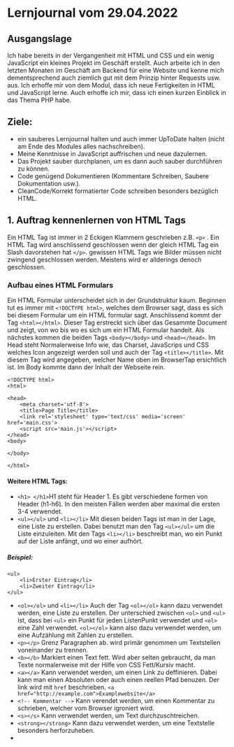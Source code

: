 # Lernjournal vom 29.04.2022
## Ausgangslage
Ich habe bereits in der Vergangenheit mit HTML und CSS und ein wenig JavaScript ein kleines Projekt im Geschäft erstellt.
Auch arbeite ich in den letzten Monaten im Geschäft am Backend für eine Website und kenne mich dementsprechend auch ziemlich gut mit dem Prinzip hinter Requests usw. aus.
Ich erhoffe mir von dem Modul, dass ich neue Fertigkeiten in HTML und JavaScript lerne. Auch erhoffe ich mir, dass ich einen kurzen Einblick in das Thema PHP habe.

## Ziele:
- ein sauberes Lernjournal halten und auch immer UpToDate halten (nicht am Ende des Modules alles nachschreiben).
- Meine Kenntnisse in JavaScript auffrischen und neue dazulernen.
- Das Projekt sauber durchplanen, um es dann auch sauber durchführen zu können.
- Code genügend Dokumentieren (Kommentare Schreiben, Saubere Dokumentation usw.).
- CleanCode/Korrekt formatierter Code schreiben besonders bezüglich HTML.

## 1. Auftrag kennenlernen von HTML Tags
Ein HTML Tag ist immer in 2 Eckigen Klammern geschrieben z.B. `<p>` . Ein HTML Tag wird anschlissend geschlossen wenn der gleich HTML Tag ein Slash davorstehen hat `</p>`. gewissen HTML Tags wie Bilder müssen nicht zwingend geschlossen werden. Meistens wird er allderings denoch geschlossen.

### Aufbau eines HTML Formulars
Ein HTML Formular unterscheidet sich in der Grundstruktur kaum. Beginnen tut es immer mit `<!DOCTYPE html>`, welches dem Browser sagt, dass es sich bei diesem Formular um ein HTML formular sagt. Anschlissend kommt der Tag `<html></html>`. Dieser Tag erstreckt sich über das Gesammte Document und zeigt, von wo bis wo es sich um ein HTML Formular handelt. Als nächstes kommen die beiden Tags `<body></body>` und `<head></head>`. Im Head steht Normalerweise Info wie, das Charset, JavaScrips und CSS welches Icon angezeigt werden soll und auch der Tag `<title></title>`. Mit diesem Tag wird angegeben, welcher Name oben im BrowserTap ersichtlich ist. Im Body kommte dann der Inhalt der Webseite rein.
```
<!DOCTYPE html>
<html>

<head>
    <meta charset='utf-8'>
    <title>Page Title</title>
    <link rel='stylesheet' type='text/css' media='screen' href='main.css'>
    <script src='main.js'></script>
</head>
<body>

</body>

</html>
```
#### Weitere HTML Tags:
- `<h1> </h1>`H1 steht für Header 1. Es gibt verschiedene formen von Header (h1-h6). In den meisten Fällen werden aber maximal die ersten 3-4 verwendet. 
- `<ul></ul>` und `<li></li>` Mit diesen beiden Tags ist man in der Lage, eine Liste zu erstellen. Dabei benutzt man den Tag `<ul></ul>` um die Liste einzuleiten. Mit den Tags `<li></li>` beschreibt man, wo ein Punkt auf der Liste anfängt, und wo einer aufhört.</br>
##### Beispiel:
```
<ul>
    <li>Erster Eintrag</li>
    <li>Zweiter Eintrag</li>
</ul>
```
- `<ol></ol>` und `<li></li>` Auch der Tag `<ol></ol>` kann dazu verwendet werden, eine Liste zu erstellen. Der unterschied zwischen `<ol>` und `<ul>` ist, dass bei `<ul>` ein Punkt für jeden ListenPunkt verwendet und `<ol>` eine Zahl verwendet. `<ol></ol>` kann also dazu verwendet werden, um eine Aufzählung mit Zahlen zu erstellen. 
- `<p></p>` Grenz Paragraphen ab. wird primär genommen um Textstellen voneinander zu trennen. 
- `<b></b>` Markiert einen Text fett. Wird aber selten gebraucht, da man Texte normalerweise mit der Hilfe von CSS Fett/Kursiv macht.
- `<a></a>` Kann verwendet werden, um einen Link zu deffinieren. Dabei kann man einen Absoluten oder auch einen reellen Pfad benuzen. Der link wird mit `href` beschrieben. `<a href="http://example.com">Examplewebsite</a>`
- `<!-- Kommentar -->` Kann verendet werden, um einen Kommentar zu schrieben, welcher vom Browser igroniert wird.
- `<s></s>` Kann verwendet werden, um Text durchzuschtreichen. 
- `<strong></strong>` Kann dazu verwendet werden, um eine Textstelle besonders herforzuheben.
- 
